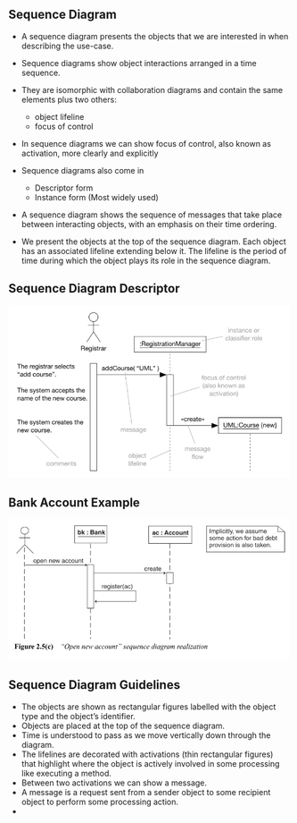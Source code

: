 ## Sequence Diagram
- A sequence diagram presents the objects that we are interested in when describing the use-case. 
- Sequence diagrams show object interactions arranged in a time sequence.
- They are isomorphic with collaboration diagrams and contain the same elements plus two others:
    - object lifeline
    - focus of control
- In sequence diagrams we can show focus of control, also known as activation, more clearly and explicitly
- Sequence diagrams also come in 
    - Descriptor form 
    - Instance form (Most widely used)
- A sequence diagram shows the sequence of messages that take place between interacting objects, with an emphasis on their time ordering.

- We present the objects at the top of the sequence diagram. Each object has an associated lifeline extending below it. The lifeline is the period of time during which the object plays its role in the sequence diagram.

## Sequence Diagram Descriptor
![](./img/2022-02-23-15-20-23.png)

## Bank Account Example
![](2022-02-23-16-02-01.png)


## Sequence Diagram Guidelines

- The objects are shown as rectangular figures labelled with the object type and the object’s identifier.
- Objects are placed at the top of the sequence diagram.
- Time is understood to pass as we move vertically down through the diagram.
- The lifelines are decorated with activations (thin rectangular figures) that highlight where the object is actively involved in some processing like   executing a method.
- Between two activations we can show a message.
- A message is a request sent from a sender object to some recipient object to perform some processing action.
- 
